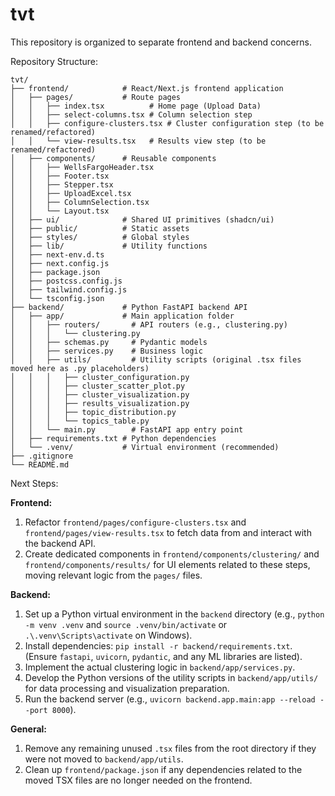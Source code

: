 # tvt

This repository is organized to separate frontend and backend concerns.

Repository Structure:

```
tvt/
├── frontend/            # React/Next.js frontend application
│   ├── pages/           # Route pages
│   │   ├── index.tsx          # Home page (Upload Data)
│   │   ├── select-columns.tsx # Column selection step
│   │   ├── configure-clusters.tsx # Cluster configuration step (to be renamed/refactored)
│   │   └── view-results.tsx   # Results view step (to be renamed/refactored)
│   ├── components/      # Reusable components
│   │   ├── WellsFargoHeader.tsx
│   │   ├── Footer.tsx
│   │   ├── Stepper.tsx
│   │   ├── UploadExcel.tsx
│   │   ├── ColumnSelection.tsx
│   │   └── Layout.tsx
│   ├── ui/              # Shared UI primitives (shadcn/ui)
│   ├── public/          # Static assets
│   ├── styles/          # Global styles
│   ├── lib/             # Utility functions
│   ├── next-env.d.ts
│   ├── next.config.js
│   ├── package.json     
│   ├── postcss.config.js
│   ├── tailwind.config.js
│   └── tsconfig.json    
├── backend/             # Python FastAPI backend API
│   ├── app/             # Main application folder
│   │   ├── routers/       # API routers (e.g., clustering.py)
│   │   │   └── clustering.py
│   │   ├── schemas.py     # Pydantic models
│   │   ├── services.py    # Business logic
│   │   ├── utils/         # Utility scripts (original .tsx files moved here as .py placeholders)
│   │   │   ├── cluster_configuration.py
│   │   │   ├── cluster_scatter_plot.py
│   │   │   ├── cluster_visualization.py
│   │   │   ├── results_visualization.py
│   │   │   ├── topic_distribution.py
│   │   │   └── topics_table.py
│   │   └── main.py        # FastAPI app entry point
│   ├── requirements.txt # Python dependencies
│   └── .venv/           # Virtual environment (recommended)
├── .gitignore
└── README.md
```

Next Steps:

**Frontend:**
1.  Refactor `frontend/pages/configure-clusters.tsx` and `frontend/pages/view-results.tsx` to fetch data from and interact with the backend API.
2.  Create dedicated components in `frontend/components/clustering/` and `frontend/components/results/` for UI elements related to these steps, moving relevant logic from the `pages/` files.

**Backend:**
1.  Set up a Python virtual environment in the `backend` directory (e.g., `python -m venv .venv` and `source .venv/bin/activate` or `.\.venv\Scripts\activate` on Windows).
2.  Install dependencies: `pip install -r backend/requirements.txt`. (Ensure `fastapi`, `uvicorn`, `pydantic`, and any ML libraries are listed).
3.  Implement the actual clustering logic in `backend/app/services.py`.
4.  Develop the Python versions of the utility scripts in `backend/app/utils/` for data processing and visualization preparation.
5.  Run the backend server (e.g., `uvicorn backend.app.main:app --reload --port 8000`).

**General:**
1.  Remove any remaining unused `.tsx` files from the root directory if they were not moved to `backend/app/utils`.
2.  Clean up `frontend/package.json` if any dependencies related to the moved TSX files are no longer needed on the frontend.

